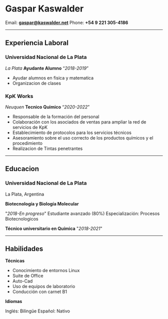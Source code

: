# **Gaspar Kaswalder**

Email: **<gaspar@kaswalder.net>**
Phone: **+54 9 221 305-4186**

-----------

## Experiencia Laboral

### Universidad Nacional de La Plata

*La Plata*
**Ayudante Alumno**
“*2018-2019*”

- Ayudar alumnos en fisica y matematica
- Organizacion de clases 

### KpK Works

*Neuquen*
**Tecnico Quimico**
“*2020-2022*”

- Responsable de la formación del personal
- Colaboración con los asociados de ventas para ampliar la red de servicios de KpK
- Establecimiento de protocolos para los servicios técnicos
- Asesoramiento sobre el uso correcto de los productos químicos y el procedimiento
- Realizacion de Tintas penetrantes

-------------

## Educacion

### Universidad Nacional de La Plata

La Plata, Argentina

**Biotecnología y Biología Molecular**

"*2018-En progreso*"
Estudiante avanzado (80%)
Especialización: Procesos Biotecnologicos

**Técnico universitario en Química**
"*2018-2021*"

-----------

## Habilidades

**Técnicas**

- Conocimiento de entornos Linux
- Suite de Office
- Auto-Cad
- Uso de equipos de laboratorio
- Conducción con carnet B1

**Idiomas**

Inglés: Bilingüe
Español: Nativo


